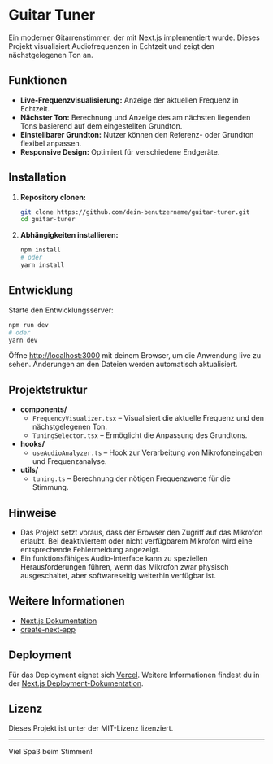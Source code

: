 # Guitar Tuner

Ein moderner Gitarrenstimmer, der mit Next.js implementiert wurde. Dieses Projekt visualisiert Audiofrequenzen in Echtzeit und zeigt den nächstgelegenen Ton an.

## Funktionen

- **Live-Frequenzvisualisierung:** Anzeige der aktuellen Frequenz in Echtzeit.
- **Nächster Ton:** Berechnung und Anzeige des am nächsten liegenden Tons basierend auf dem eingestellten Grundton.
- **Einstellbarer Grundton:** Nutzer können den Referenz- oder Grundton flexibel anpassen.
- **Responsive Design:** Optimiert für verschiedene Endgeräte.

## Installation

1. **Repository clonen:**

   ```bash
   git clone https://github.com/dein-benutzername/guitar-tuner.git
   cd guitar-tuner
   ```

2. **Abhängigkeiten installieren:**

   ```bash
   npm install
   # oder
   yarn install
   ```

## Entwicklung

Starte den Entwicklungsserver:

```bash
npm run dev
# oder
yarn dev
```

Öffne [http://localhost:3000](http://localhost:3000) mit deinem Browser, um die Anwendung live zu sehen. Änderungen an den Dateien werden automatisch aktualisiert.

## Projektstruktur

- **components/**
  - `FrequencyVisualizer.tsx` – Visualisiert die aktuelle Frequenz und den nächstgelegenen Ton.
  - `TuningSelector.tsx` – Ermöglicht die Anpassung des Grundtons.
- **hooks/**
  - `useAudioAnalyzer.ts` – Hook zur Verarbeitung von Mikrofoneingaben und Frequenzanalyse.
- **utils/**
  - `tuning.ts` – Berechnung der nötigen Frequenzwerte für die Stimmung.

## Hinweise

- Das Projekt setzt voraus, dass der Browser den Zugriff auf das Mikrofon erlaubt. Bei deaktiviertem oder nicht verfügbarem Mikrofon wird eine entsprechende Fehlermeldung angezeigt.
- Ein funktionsfähiges Audio-Interface kann zu speziellen Herausforderungen führen, wenn das Mikrofon zwar physisch ausgeschaltet, aber softwareseitig weiterhin verfügbar ist.

## Weitere Informationen

- [Next.js Dokumentation](https://nextjs.org/docs)
- [create-next-app](https://nextjs.org/docs/app/api-reference/cli/create-next-app)

## Deployment

Für das Deployment eignet sich [Vercel](https://vercel.com). Weitere Informationen findest du in der [Next.js Deployment-Dokumentation](https://nextjs.org/docs/app/building-your-application/deploying).

## Lizenz

Dieses Projekt ist unter der MIT-Lizenz lizenziert.

---

Viel Spaß beim Stimmen!
